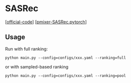 

# SASRec

[[official-code](https://github.com/kang205/SASRec)] [[pmixer-SASRec.pytorch](https://github.com/pmixer/SASRec.pytorch)]


## Usage

Run with full ranking:

    python main.py --config=configs/xxx.yaml --ranking=full

or with sampled-based ranking

    python main.py --config=configs/xxx.yaml --ranking=pool
